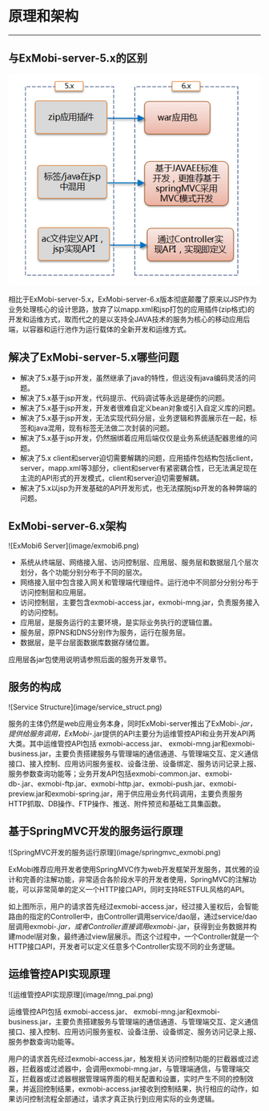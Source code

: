# 原理和架构 

----------
<h2 id="cid_0">与ExMobi-server-5.x的区别</h2>

![ExMobi5 Server](image/exmobi5.png)


相比于ExMobi-server-5.x，ExMobi-server-6.x版本彻底颠覆了原来以JSP作为业务处理核心的设计思路，放弃了以mapp.xml和jsp打包的应用插件(zip格式)的开发和运维方式，取而代之的是以支持全JAVA技术的服务为核心的移动应用后端，以容器和运行池作为运行载体的全新开发和运维方式。

<h2 id="cid_1">解决了ExMobi-server-5.x哪些问题</h2>

* 解决了5.x基于jsp开发，虽然继承了java的特性，但远没有java编码灵活的问题。
* 解决了5.x基于jsp开发，代码提示、代码调试等永远是硬伤的问题。
* 解决了5.x基于jsp开发，开发者很难自定义bean对象或引入自定义库的问题。
* 解决了5.x基于jsp开发，无法实现代码分层，业务逻辑和界面展示在一起，标签和java混用，现有标签无法做二次封装的问题。
* 解决了5.x基于jsp开发，仍然捆绑着应用后端仅仅是业务系统适配器思维的问题。
* 解决了5.x client和server迫切需要解耦的问题，应用插件包结构包括client，server，mapp.xml等3部分，client和server有紧密耦合性，已无法满足现在主流的API形式的开发模式，client和server迫切需要解耦。
* 解决了5.x以jsp为开发基础的API开发形式，也无法摆脱jsp开发的各种弊端的问题。

<h2 id="cid_2">ExMobi-server-6.x架构</h2>  
![ExMobi6 Server](image/exmobi6.png)  

* 系统从终端层、网络接入层、访问控制层、应用层、服务层和数据层几个层次划分，各个功能分别分布于不同的层次。
* 网络接入层中包含接入网关和管理端代理组件。运行池中不同部分分别分布于访问控制层和应用层。
* 访问控制层，主要包含exmobi-access.jar，exmobi-mng.jar，负责服务接入的访问控制。
* 应用层，是服务运行的主要环境，是实际业务执行的逻辑位置。
* 服务层，原PNS和DNS分别作为服务，运行在服务层。
* 数据层，是平台层面数据库数据存储位置。

应用层各jar包使用说明请参照后面的服务开发章节。

<h2 id="cid_3">服务的构成</h2>  
![Service Structure](image/service_struct.png)

服务的主体仍然是web应用业务本身，同时ExMobi-server推出了ExMobi-*.jar，提供给服务调用，ExMobi-*.jar提供的API主要分为运维管控API和业务开发API两大类。其中运维管控API包括 exmobi-access.jar、 exmobi-mng.jar和exmobi-business.jar，主要负责搭建服务与管理端的通信通道、与管理端交互、定义通信接口、接入控制、应用访问服务鉴权、设备注册、设备绑定、服务访问记录上报、服务参数查询功能等；业务开发API包括exmobi-common.jar、exmobi-db-.jar、exmobi-ftp.jar、exmobi-http.jar、exmobi-push.jar、exmobi-preview.jar和exmobi-spring.jar，用于供应用业务代码调用，主要负责服务HTTP抓取、DB操作、FTP操作、推送、附件预览和基础工具集函数。

<h2 id="cid_4">基于SpringMVC开发的服务运行原理</h2>
![SpringMVC开发的服务运行原理](image/springmvc_exmobi.png)

ExMobi推荐应用开发者使用SpringMVC作为web开发框架开发服务，其优雅的设计和完善的注解功能，非常适合各阶段水平的开发者使用，SpringMVC的注解功能，可以非常简单的定义一个HTTP接口API，同时支持RESTFUL风格的API。

如上图所示，用户的请求首先经过exmobi-access.jar，经过接入鉴权后，会智能路由的指定的Controller中，由Controller调用service/dao层，通过service/dao层调用exmobi-*.jar，或者Controller直接调用exmobi-*.jar，获得到业务数据并构建model层对象，最终通过view层展示。而这个过程中，一个Controller就是一个HTTP接口API，开发者可以定义任意多个Controller实现不同的业务逻辑。

<h2 id="cid_5">运维管控API实现原理</h2>
![运维管控API实现原理](image/mng_pai.png)

运维管控API包括 exmobi-access.jar、 exmobi-mng.jar和exmobi-business.jar，主要负责搭建服务与管理端的通信通道、与管理端交互、定义通信接口、接入控制、应用访问服务鉴权、设备注册、设备绑定、服务访问记录上报、服务参数查询功能等。

用户的请求首先经过exmobi-access.jar，触发相关访问控制功能的拦截器或过滤器，拦截器或过滤器中，会调用exmobi-mng.jar，与管理端通信，与管理端交互，拦截器或过滤器根据管理端界面的相关配置和设置，实时产生不同的控制效果，并返回控制结果，exmobi-access.jar接收到控制结果，执行相应的动作，如果访问控制流程全部通过，请求才真正执行到应用实际的业务逻辑。
